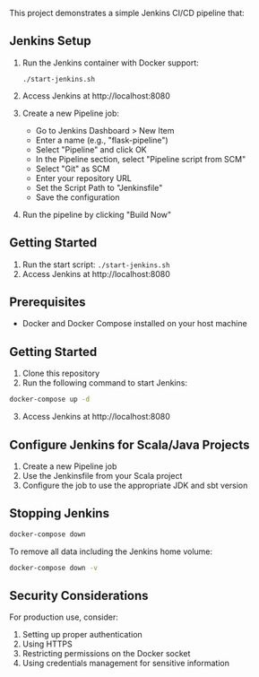 This project demonstrates a simple Jenkins CI/CD pipeline that:

## Jenkins Setup

1. Run the Jenkins container with Docker support:
   ```
   ./start-jenkins.sh
   ```

2. Access Jenkins at http://localhost:8080

3. Create a new Pipeline job:
   - Go to Jenkins Dashboard > New Item
   - Enter a name (e.g., "flask-pipeline")
   - Select "Pipeline" and click OK
   - In the Pipeline section, select "Pipeline script from SCM"
   - Select "Git" as SCM
   - Enter your repository URL
   - Set the Script Path to "Jenkinsfile"
   - Save the configuration

4. Run the pipeline by clicking "Build Now"

## Getting Started

1. Run the start script: `./start-jenkins.sh`
2. Access Jenkins at http://localhost:8080

## Prerequisites

- Docker and Docker Compose installed on your host machine

## Getting Started

1. Clone this repository
2. Run the following command to start Jenkins:

```bash
docker-compose up -d
```

3. Access Jenkins at http://localhost:8080

## Configure Jenkins for Scala/Java Projects

1. Create a new Pipeline job
2. Use the Jenkinsfile from your Scala project
3. Configure the job to use the appropriate JDK and sbt version

## Stopping Jenkins

```bash
docker-compose down
```

To remove all data including the Jenkins home volume:

```bash
docker-compose down -v
```

## Security Considerations

For production use, consider:

1. Setting up proper authentication
2. Using HTTPS
3. Restricting permissions on the Docker socket
4. Using credentials management for sensitive information
